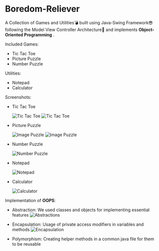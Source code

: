 # Boredom-Reliever

A Collection of Games and Utilities💣 built using Java-Swing Framework😎 following the Model View Controller Architecture🧱 and implements **Object-Oriented Programming** .

Included Games:

- Tic Tac Toe
- Picture Puzzle
- Number Puzzle

Utilities:

- Notepad
- Calculator

Screenshots:

- Tic Tac Toe

  ![Tic Tac Toe](src/Pics/TicTacToe.jpg)
  ![Tic Tac Toe](src/Pics/TicTacToe1.jpg)
- Picture Puzzle

  ![Image Puzzle](src/Pics/PicturePuzzle.jpg)
  ![Image Puzzle](src/Pics/PicturePuzzle1.jpg)
- Number Puzzle

  ![Number Puzzle](src/Pics/NumberPuzzle.jpg)
- Notepad

  ![Notepad](src/Pics/Notepad.jpg)
- Calculator

  ![Calculator](src/Pics/Calculator.jpg)

Implementation of **OOPS**:
- Abstraction:
  We used classes and objects for implementing essential features
  ![Abstractions](src/Pics/abstraction.jpg)
  
- Encapsulation:
  Usage of private access modifiers in variables and methods
  ![Encapsulation](src/Pics/encapsulation.jpg)
- Polymorphism:
  Creating helper methods in a common java file for them to be reusable
  
